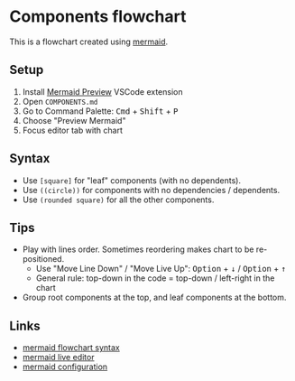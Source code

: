 # Components flowchart

This is a flowchart created using [mermaid](https://github.com/knsv/mermaid).

## Setup

1. Install [Mermaid Preview](https://github.com/vstirbu/vscode-mermaid-preview) VSCode extension
2. Open `COMPONENTS.md`
3. Go to Command Palette: <kbd>Cmd</kbd> + <kbd>Shift</kbd> + <kbd>P</kbd>
4. Choose "Preview Mermaid"
5. Focus editor tab with chart

## Syntax

- Use `[square]` for "leaf" components (with no dependents).
- Use `((circle))` for components with no dependencies / dependents.
- Use `(rounded square)` for all the other components.

## Tips

- Play with lines order. Sometimes reordering makes chart to be re-positioned.
  - Use "Move Line Down" / "Move Live Up": <kbd>Option</kbd> + <kbd>↓</kbd> / <kbd>Option</kbd> + <kbd>↑</kbd>
  - General rule: top-down in the code = top-down / left-right in the chart
- Group root components at the top, and leaf components at the bottom.

## Links

- [mermaid flowchart syntax](https://mermaidjs.github.io/#/flowchart)
- [mermaid live editor](https://mermaidjs.github.io/mermaid-live-editor/)
- [mermaid configuration](https://mermaidjs.github.io/#/mermaidAPI?id=configuration)
